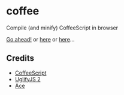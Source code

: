 # coffee

Compile (and minify) CoffeeScript in browser

[Go ahead!](http://ukoloff.github.io/coffee.ukoloff.tk/) or
[here](http://coffee.ukoloff.tk/) or
[here](https://ukoloff.gitlab.io/coffee/)...

## Credits

- [CoffeeScript](http://coffeescript.org/)
- [UglifyJS 2](https://github.com/mishoo/UglifyJS2)
- [Ace](http://ace.c9.io/)
